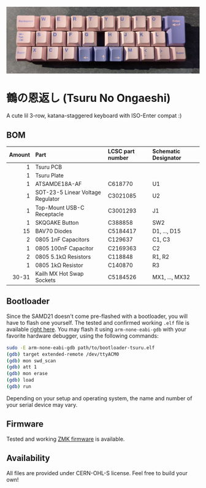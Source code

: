 ![tsuru](https://github.com/kilipan/tsuru/blob/main/img/tsuru_photo.jpg?raw=true)

# 鶴の恩返し (Tsuru No Ongaeshi)
A cute lil 3-row, katana-staggered keyboard with ISO-Enter compat :)

## BOM
| Amount | Part | LCSC part number | Schematic Designator |
|-------:|:-----|:-----------------|:---------------------|
|      1 | Tsuru PCB |             |                      | 
|      1 | Tsuru Plate |           |                      | 
|      1 | ATSAMDE18A-AF | C618770 | U1                   |
|      1 | SOT-23-5 Linear Voltage Regulator | C3021085 | U2 |
|      1 | Top-Mount USB-C Receptacle | C3001293 | J1     |
|      1 | SKQGAKE Button | C388858 | SW2                 |
|     15 | BAV70 Diodes | C5184417 | D1, ..., D15         |
|      2 | 0805 1nF Capacitors | C129637 | C1, C3         |
|      1 | 0805 100nF Capacitor | C2169363 | C2           |
|      2 | 0805 5.1kΩ Resistors | C118848 | R1, R2        |
|      1 | 0805 1kΩ Resistor | C140870 | R3               |
|  30-31 | Kailh MX Hot Swap Sockets | C5184526 | MX1, ..., MX32|

## Bootloader
Since the SAMD21 doesn't come pre-flashed with a bootloader, you will have to flash one yourself.
The tested and confirmed working `.elf` file is available [right here](https://github.com/kilipan/tsuru/blob/main/bootloader-tsuru.elf).
You may flash it using `arm-none-eabi-gdb` with your favorite hardware debugger, using the following commands:
```sh
sudo -E arm-none-eabi-gdb path/to/bootloader-tsuru.elf
(gdb) target extended-remote /dev/ttyACM0
(gdb) mon swd_scan
(gdb) att 1
(gdb) mon erase
(gdb) load
(gdb) run
```
Depending on your setup and operating system, the name and number of your serial device may vary.

## Firmware
Tested and working [ZMK firmware](https://github.com/kilipan/zmk-config-tsuru) is available.

## Availability
All files are provided under CERN-OHL-S license. Feel free to build your own!
